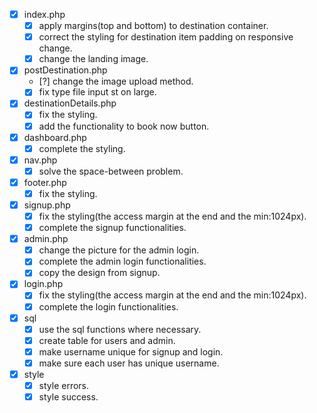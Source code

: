 - [x] index.php
  - [x] apply margins(top and bottom) to destination container.
  - [x] correct the styling for destination item padding on responsive change.
  - [x] change the landing image.

- [x] postDestination.php
  - [?] change the image upload method.
  - [x] fix type file input st on large.

- [x] destinationDetails.php
  - [x] fix the styling.
  - [x] add the functionality to book now button.

- [x] dashboard.php
  - [x] complete the styling.
  
- [x] nav.php
  - [x] solve the space-between problem.

- [x] footer.php
  - [x] fix the styling.

- [x] signup.php
  - [x] fix the styling(the access margin at the end and the min:1024px).
  - [x] complete the signup functionalities.

- [x] admin.php
  - [x] change the picture for the admin login.
  - [x] complete the admin login functionalities.
  - [x] copy the design from signup.

- [x] login.php
  - [x] fix the styling(the access margin at the end and the min:1024px).
  - [x] complete the login functionalities.

- [x] sql
  - [x] use the sql functions where necessary.
  - [x] create table for users and admin.
  - [x] make username unique for signup and login.
  - [x] make sure each user has unique username.

- [x] style
  - [x] style errors.
  - [x] style success.